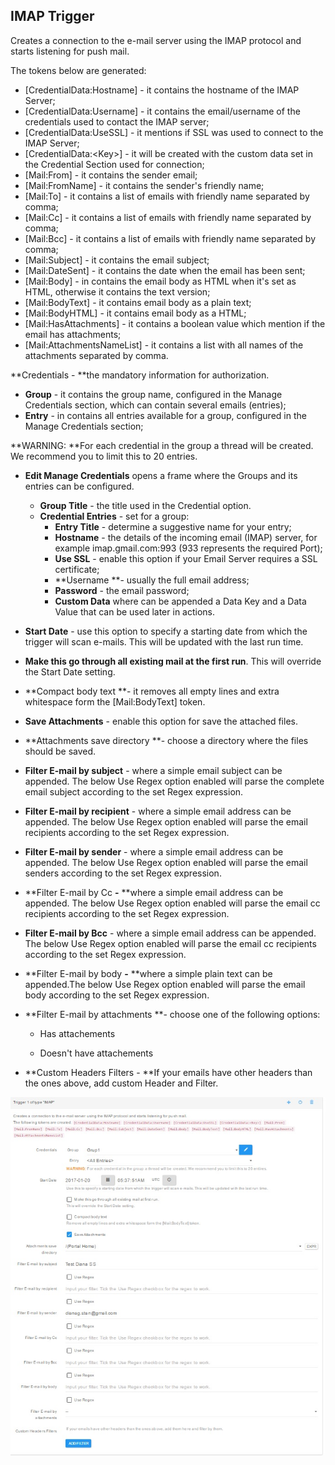 ## IMAP Trigger

Creates a connection to the e-mail server using the IMAP protocol and starts listening for push mail.

The tokens below are generated:

* \[CredentialData:Hostname\] - it contains the hostname of the IMAP Server;
* \[CredentialData:Username\] - it contains the email/username of the credentials used to contact the IMAP server;
* \[CredentialData:UseSSL\] - it mentions if SSL was used to connect to the IMAP Server;
* \[CredentialData:&lt;Key&gt;\] - it will be created with the custom data set in the Credential Section used for connection; 
* \[Mail:From\] - it contains the sender email; 
* \[Mail:FromName\] - it contains the sender's friendly name; 
* \[Mail:To\]  - it contains a list of emails with friendly name separated by comma; 
* \[Mail:Cc\] - it contains a list of emails with friendly name separated by comma;
* \[Mail:Bcc\] - it contains a list of emails with friendly name separated by comma;
* \[Mail:Subject\] - it contains the email subject; 
* \[Mail:DateSent\] - it contains the date when the email has been sent;
* \[Mail:Body\] - in contains the email body as HTML when it's set as HTML, otherwise it contains the text version;
* \[Mail:BodyText\] - it contains email body as a plain text;
* \[Mail:BodyHTML\] - it contains email body as a HTML;
* \[Mail:HasAttachments\] - it contains a boolean value which mention if the email has attachments;
* \[Mail:AttachmentsNameList\] -  it contains a list with all names of the attachments separated by comma.

**Credentials - **the mandatory  information for authorization.

* **Group** -  it contains the group name, configured in the Manage Credentials section, which can contain several emails \(entries\); 
* **Entry** -  in contains all entries available for a group, configured in the Manage Credentials section;

**WARNING: **For each credential in the group a thread will be created. We recommend you to limit this to 20 entries.

* **Edit Manage Credentials** opens a frame where the Groups and its entries can be configured. 
  * **Group Title** - the title used in the Credential option.
  * **Credential Entries** - set for a group:
    * **Entry Title** - determine a suggestive name for your entry; 
    * **Hostname** - the details of the incoming email \(IMAP\) server, for example imap.gmail.com:993 \(933 represents the required Port\); 
    * **Use SSL** - enable this option if your Email Server requires a SSL certificate;
    * **Username **- usually the full email address; 
    * **Password** - the email password;
    * **Custom Data** where can be appended a Data Key and a Data Value that can be used later in actions.
* **Start Date** - use this option to specify a starting date from which the trigger will scan e-mails. This will be updated with the last run time.
* **Make this go through all existing mail at the first run**. This will override the Start Date setting.
* **Compact body text **- it removes all empty lines and extra whitespace form the \[Mail:BodyText\] token.

* **Save Attachments** - enable this option for save the attached files.

* **Attachments save directory **- choose a directory where the files should be saved.

* **Filter E-mail by subject** - where a simple email subject can be appended. The below Use Regex option enabled will parse the complete email subject according to the set Regex expression.

* **Filter E-mail by recipient** - where a simple email address can be appended. The below Use Regex option enabled will parse the email recipients according to the set Regex expression.

* **Filter E-mail by sender** - where a simple email address can be appended. The below Use Regex option enabled will parse the email senders according to the set Regex expression.

* **Filter E-mail by Cc **-** **where a simple email address can be appended. The below Use Regex option enabled will parse the email cc recipients according to the set Regex expression.

* **Filter E-mail by Bcc** - where a simple email address can be appended. The below Use Regex option enabled will parse the email cc recipients according to the set Regex expression.

* **Filter E-mail by body **-** **where a simple plain text can be appended.The below Use Regex option enabled will parse the email body according to the set Regex expression.

* **Filter E-mail by attachments **- choose one of the following options:

  * Has attachements

  * Doesn't have attachements

* **Custom Headers Filters - **If your emails have other headers than the ones above, add custom Header and Filter.

![](/assets/imap.jpg)



